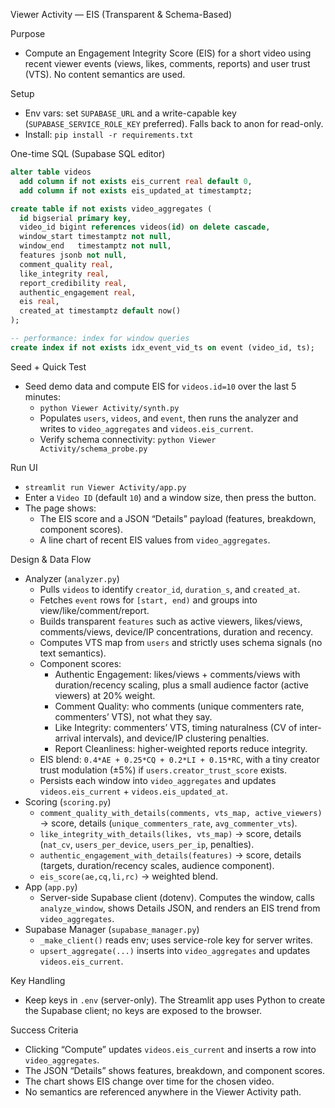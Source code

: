 Viewer Activity — EIS (Transparent & Schema-Based)

Purpose
- Compute an Engagement Integrity Score (EIS) for a short video using recent viewer events (views, likes, comments, reports) and user trust (VTS). No content semantics are used.

Setup
- Env vars: set `SUPABASE_URL` and a write-capable key (`SUPABASE_SERVICE_ROLE_KEY` preferred). Falls back to anon for read-only.
- Install: `pip install -r requirements.txt`

One-time SQL (Supabase SQL editor)
```sql
alter table videos
  add column if not exists eis_current real default 0,
  add column if not exists eis_updated_at timestamptz;

create table if not exists video_aggregates (
  id bigserial primary key,
  video_id bigint references videos(id) on delete cascade,
  window_start timestamptz not null,
  window_end   timestamptz not null,
  features jsonb not null,
  comment_quality real,
  like_integrity real,
  report_credibility real,
  authentic_engagement real,
  eis real,
  created_at timestamptz default now()
);

-- performance: index for window queries
create index if not exists idx_event_vid_ts on event (video_id, ts);
```

Seed + Quick Test
- Seed demo data and compute EIS for `videos.id=10` over the last 5 minutes:
  - `python Viewer Activity/synth.py`
  - Populates `users`, `videos`, and `event`, then runs the analyzer and writes to `video_aggregates` and `videos.eis_current`.
  - Verify schema connectivity: `python Viewer Activity/schema_probe.py`

Run UI
- `streamlit run Viewer Activity/app.py`
- Enter a `Video ID` (default `10`) and a window size, then press the button.
- The page shows:
  - The EIS score and a JSON “Details” payload (features, breakdown, component scores).
  - A line chart of recent EIS values from `video_aggregates`.

Design & Data Flow
- Analyzer (`analyzer.py`)
  - Pulls `videos` to identify `creator_id`, `duration_s`, and `created_at`.
  - Fetches `event` rows for `[start, end)` and groups into view/like/comment/report.
  - Builds transparent `features` such as active viewers, likes/views, comments/views, device/IP concentrations, duration and recency.
  - Computes VTS map from `users` and strictly uses schema signals (no text semantics).
  - Component scores:
    - Authentic Engagement: likes/views + comments/views with duration/recency scaling, plus a small audience factor (active viewers) at 20% weight.
    - Comment Quality: who comments (unique commenters rate, commenters’ VTS), not what they say.
    - Like Integrity: commenters’ VTS, timing naturalness (CV of inter-arrival intervals), and device/IP clustering penalties.
    - Report Cleanliness: higher-weighted reports reduce integrity.
  - EIS blend: `0.4*AE + 0.25*CQ + 0.2*LI + 0.15*RC`, with a tiny creator trust modulation (±5%) if `users.creator_trust_score` exists.
  - Persists each window into `video_aggregates` and updates `videos.eis_current` + `videos.eis_updated_at`.
- Scoring (`scoring.py`)
  - `comment_quality_with_details(comments, vts_map, active_viewers)` → score, details (`unique_commenters_rate`, `avg_commenter_vts`).
  - `like_integrity_with_details(likes, vts_map)` → score, details (`nat_cv`, `users_per_device`, `users_per_ip`, penalties).
  - `authentic_engagement_with_details(features)` → score, details (targets, duration/recency scales, audience component).
  - `eis_score(ae,cq,li,rc)` → weighted blend.
- App (`app.py`)
  - Server-side Supabase client (dotenv). Computes the window, calls `analyze_window`, shows Details JSON, and renders an EIS trend from `video_aggregates`.
- Supabase Manager (`supabase_manager.py`)
  - `_make_client()` reads env; uses service-role key for server writes.
  - `upsert_aggregate(...)` inserts into `video_aggregates` and updates `videos.eis_current`.

Key Handling
- Keep keys in `.env` (server-only). The Streamlit app uses Python to create the Supabase client; no keys are exposed to the browser.

Success Criteria
- Clicking “Compute” updates `videos.eis_current` and inserts a row into `video_aggregates`.
- The JSON “Details” shows features, breakdown, and component scores.
- The chart shows EIS change over time for the chosen video.
- No semantics are referenced anywhere in the Viewer Activity path.
